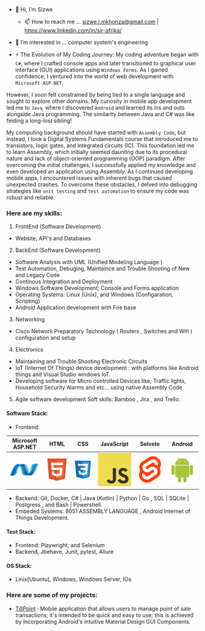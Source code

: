 - 👋 Hi, I’m Sizwe
  - 📫 How to reach me ...  sizwe.i.mkhonza@gmail.com | https://www.linkedin.com/in/sir-afrika/

- 👀 I’m interested in ... computer system's engineering
  
- ⚡ The Evolution of My Coding Journey:
My coding adventure began with `C#`, where I crafted console apps and later transitioned to graphical user interface (GUI) applications using `Windows Forms`.
As I gained confidence, I ventured into the world of web development with `Microsoft ASP.NET`.

However, I soon felt constrained by being tied to a single language and sought to explore other domains.
My curiosity in mobile app development led me to `Java`, where I discovered `Android` and learned its ins and outs alongside Java programming.
The similarity between Java and C# was like finding a long-lost sibling!

My computing background should have started with `Assembly Code`, but instead, I took a Digital Systems Fundamentals course that introduced me to transistors, logic gates, and integrated circuits (IC).
This foundation led me to learn Assembly, which initially seemed daunting due to its procedural nature and lack of object-oriented programming (OOP) paradigm.
After overcoming the initial challenges, I successfully applied my knowledge and even developed an application using Assembly.
As I continued developing mobile apps, I encountered issues with inherent bugs that caused unexpected crashes. 
To overcome these obstacles, I delved into debugging strategies like `unit testing` and `test automation` to ensure my code was robust and reliable.

### Here are my skills:
1. FrontEnd  (Software Development)
- Website, API's and Databases
2. BackEnd (Software Development)
- Software Analysis with UML (Unified Modeling Language )
- Test Automation, Debuging, Maintaince and Trouble Shooting of New and Legacy Code
- Continous Integration and Deployment
- Windows Software Development; Console and Forms application
- Operating Systems: Linux (Unix),  and Windows (Configaration, Scripting)
- Android Application development with Fire base 
3. Networking
- Cisco Network Preparatory Technology ( Routers , Switches and Wifi ) configuration and setup
4. Electronics
- Maintaining and Trouble Shooting Electronic Circuits
- IoT (Internet Of Things)  device development :  with platforms like Android things and Visual Studio windows IoT.
- Developing software for Micro controlled Devices like; Traffic lights, Household Security Alarms and etc... using native Assembly Code
5. Agile software development Soft skills: Bamboo , Jira , and Trello.

#### Software Stack:
- Frontend:
  
 Microsoft ASP.NET | HTML | CSS | JavaScript | Selvete | Android |
---|---|---|---|---|---
![](https://github.com/devicons/devicon/blob/master/icons/dot-net/dot-net-original.svg) | ![](https://github.com/devicons/devicon/blob/master/icons/html5/html5-original.svg) | ![](https://github.com/devicons/devicon/blob/master/icons/css3/css3-original.svg) | ![](https://github.com/devicons/devicon/blob/master/icons/javascript/javascript-original.svg) | ![](https://github.com/devicons/devicon/blob/master/icons/svelte/svelte-original.svg) | ![](https://github.com/devicons/devicon/blob/master/icons/android/android-original.svg)
  
- Backend: Git, Docker, C# | Java (*Kotlin*) | Python | Go ,  SQL | SQLite | Postgress , and Bash | Powershell.
- Embeded Systems: 8051 ASSEMBLY LANGUAGE , Android Internet of Things Development.

#### Test Stack:
- Frontend: Playwright, and Selenium
- Backend, Jbehave, Junit, pytest, Allure

#### OS Stack:
- Linix[Ubuntu], Windows, Windows Server, IOs

### Here are some of my projects:
- [TillPoint](https://github.com/wastedMynd/Tillr2) : Mobile application that allows users to manage point of sale transactions;
  it's intended to be quick and easy to use; this is achieved by incorporating Android's intuitive Material Design GUI Components.
  
<!---
psydck/psydck is a ✨ special ✨ repository because its `README.md` (this file) appears on your GitHub profile.
You can click the Preview link to take a look at your changes.
--->
